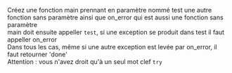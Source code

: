 Créez une fonction main prennant en paramètre nommé test une autre fonction sans paramètre ainsi que on_error qui est aussi une fonction sans paramètre  
main doit ensuite appeller `test`, si une exception se produit dans test il faut appeller on_error  
Dans tous les cas, même si une autre exception est levée par on_error, il faut retourner 'done'  
Attention : vous n'avez droit qu'à un seul mot clef `try`  